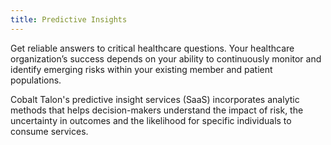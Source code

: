 ```yaml
---
title: Predictive Insights
---
```


Get reliable answers to critical healthcare questions. Your healthcare organization’s success depends on your ability to continuously monitor and identify emerging risks within your existing member and patient populations.

Cobalt Talon's predictive insight services (SaaS) incorporates analytic methods that helps decision-makers understand the impact of risk, the uncertainty in outcomes and the likelihood for specific individuals to consume services.